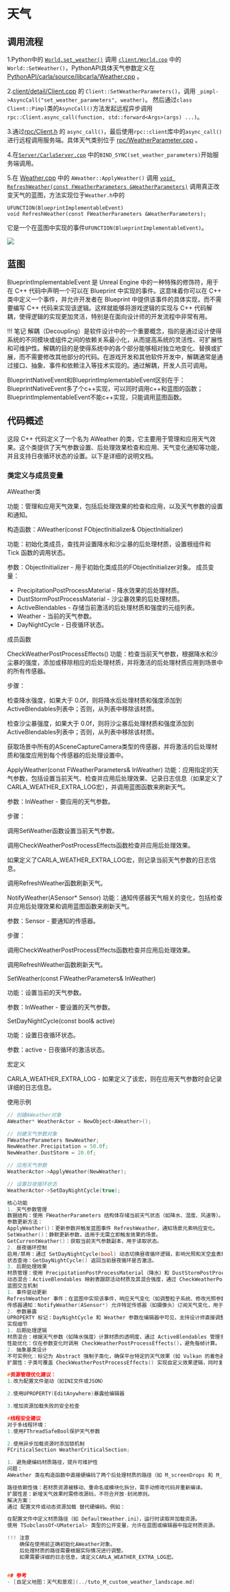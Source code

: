 # 天气

## 调用流程


1.Python中的 [`World.set_weather()`](https://github.com/OpenHUTB/carla_doc/blob/87d6e1d34ea0f6df2a32525a164f6d657b6319fd/src/examples/dynamic_weather.py#L166) 调用 [`client/World.cpp`](https://github.com/OpenHUTB/carla_cpp/blob/cd67e7a09f047dc9b0826f94c10f3232fc37bda6/LibCarla/source/carla/client/World.cpp#L90) 中的`World::SetWeather()`，PythonAPI具体天气参数定义在 [PythonAPI/carla/source/libcarla/Weather.cpp](https://github.com/OpenHUTB/carla_cpp/blob/dev/PythonAPI/carla/source/libcarla/Weather.cpp) 。

2.[client/detail/Client.cpp](https://github.com/OpenHUTB/carla_cpp/blob/dev/LibCarla/source/carla/client/detail/Client.cpp) 的 `Client::SetWeatherParameters()`，调用 `_pimpl->AsyncCall("set_weather_parameters", weather)`。
然后通过`class Client::Pimpl`类的`AsyncCall()`方法发起远程异步调用`rpc::Client.async_call(function, std::forward<Args>(args) ...)`。

3.通过[rpc/Client.h](https://github.com/OpenHUTB/carla_cpp/blob/cd67e7a09f047dc9b0826f94c10f3232fc37bda6/LibCarla/source/carla/rpc/Client.h#L69) 的 `async_call()`，最后使用`rpc::client`库中的`async_call()`进行远程调用服务端。具体天气类别位于 [rpc/WeatherParameter.cpp](https://github.com/OpenHUTB/carla_cpp/blob/dev/LibCarla/source/carla/rpc/WeatherParameters.cpp) 。

4.在[`Server/CarlaServer.cpp`](https://github.com/OpenHUTB/carla_cpp/blob/dev/Unreal/CarlaUE4/Plugins/Carla/Source/Carla/Server/CarlaServer.cpp) 中的`BIND_SYNC(set_weather_parameters)`开始服务端调用。

5.在 [Weather.cpp](https://github.com/OpenHUTB/carla_cpp/blob/cd67e7a09f047dc9b0826f94c10f3232fc37bda6/Unreal/CarlaUE4/Plugins/Carla/Source/Carla/Weather/Weather.cpp#L97C29-L98C1) 中的 `AWeather::ApplyWeather()` 调用 [`void RefreshWeather(const FWeatherParameters &WeatherParameters)`](https://github.com/OpenHUTB/carla_cpp/blob/cd67e7a09f047dc9b0826f94c10f3232fc37bda6/Unreal/CarlaUE4/Plugins/Carla/Source/Carla/Weather/Weather.h#L59C3-L60C1) 调用真正改变天气的蓝图，方法实现位于`Weather.h`中的
```shell
UFUNCTION(BlueprintImplementableEvent)
void RefreshWeather(const FWeatherParameters &WeatherParameters);
```
它是一个在蓝图中实现的事件`UFUNCTION(BlueprintImplementableEvent)`。

![](../img/modules/RefreshWeather.jpg)

## 蓝图
BlueprintImplementableEvent 是 Unreal Engine 中的一种特殊的修饰符，用于在 C++ 代码中声明一个可以在 Blueprint 中实现的事件。这意味着你可以在 C++ 类中定义一个事件，并允许开发者在 Blueprint 中提供该事件的具体实现，而不需要编写 C++ 代码来实现该逻辑。这样就能够将游戏逻辑的实现与 C++ 代码解耦，使得逻辑的实现更加灵活，特别是在面向设计师的开发流程中非常有用。

!!! 笔记
    解耦（Decoupling）是软件设计中的一个重要概念，指的是通过设计使得系统的不同模块或组件之间的依赖关系最小化，从而提高系统的灵活性、可扩展性和可维护性。解耦的目的是使得系统中的各个部分能够相对独立地变化、替换或扩展，而不需要修改其他部分的代码。在游戏开发和其他软件开发中，解耦通常是通过接口、抽象、事件和依赖注入等技术实现的。通过解耦，开发人员可调用。

BlueprintNativeEvent和BlueprintImplementableEvent区别在于：
BlueprintNativeEvent多了个c++实现，可以同时调用c++和蓝图的函数；
BlueprintImplementableEvent不能c++实现，只能调用蓝图函数。



## 代码概述
这段 C++ 代码定义了一个名为 AWeather 的类，它主要用于管理和应用天气效果。这个类提供了天气参数设置、后处理效果检查和应用、天气变化通知等功能，并且支持日夜循环状态的设置。以下是详细的说明文档。

### 类定义与成员变量

AWeather类

功能：管理和应用天气效果，包括后处理效果的检查和应用，以及天气参数的设置和通知。

构造函数：AWeather(const FObjectInitializer& ObjectInitializer)

功能：初始化类成员，查找并设置降水和沙尘暴的后处理材质，设置根组件和 Tick 函数的调用状态。

参数：ObjectInitializer - 用于初始化类成员的FObjectInitializer对象。
成员变量：

* PrecipitationPostProcessMaterial - 降水效果的后处理材质。
* DustStormPostProcessMaterial - 沙尘暴效果的后处理材质。
* ActiveBlendables - 存储当前激活的后处理材质和强度的元组列表。
* Weather - 当前的天气参数。
* DayNightCycle - 日夜循环状态。

成员函数

CheckWeatherPostProcessEffects()
功能：检查当前天气参数，根据降水和沙尘暴的强度，添加或移除相应的后处理材质，并将激活的后处理材质应用到场景中的所有传感器。

步骤：

检查降水强度，如果大于 0.0f，则将降水后处理材质和强度添加到ActiveBlendables列表中；否则，从列表中移除该材质。

检查沙尘暴强度，如果大于 0.0f，则将沙尘暴后处理材质和强度添加到ActiveBlendables列表中；否则，从列表中移除该材质。

获取场景中所有的ASceneCaptureCamera类型的传感器，并将激活的后处理材质和强度应用到每个传感器的后处理设置中。

ApplyWeather(const FWeatherParameters& InWeather)
功能：应用指定的天气参数，包括设置当前天气、检查并应用后处理效果、记录日志信息（如果定义了CARLA_WEATHER_EXTRA_LOG宏），并调用蓝图函数来刷新天气。

参数：InWeather - 要应用的天气参数。

步骤：

调用SetWeather函数设置当前天气参数。

调用CheckWeatherPostProcessEffects函数检查并应用后处理效果。

如果定义了CARLA_WEATHER_EXTRA_LOG宏，则记录当前天气参数的日志信息。

调用RefreshWeather函数刷新天气。

NotifyWeather(ASensor* Sensor)
功能：通知传感器天气相关的变化，包括检查并应用后处理效果和调用蓝图函数来刷新天气。

参数：Sensor - 要通知的传感器。

步骤：

调用CheckWeatherPostProcessEffects函数检查并应用后处理效果。

调用RefreshWeather函数刷新天气。

SetWeather(const FWeatherParameters& InWeather)

功能：设置当前的天气参数。

参数：InWeather - 要设置的天气参数。

SetDayNightCycle(const bool& active)

功能：设置日夜循环状态。

参数：active - 日夜循环的激活状态。

宏定义

CARLA_WEATHER_EXTRA_LOG - 如果定义了该宏，则在应用天气参数时会记录详细的日志信息。

使用示例
```cpp
// 创建AWeather对象
AWeather* WeatherActor = NewObject<AWeather>();

// 创建天气参数对象
FWeatherParameters NewWeather;
NewWeather.Precipitation = 50.0f;
NewWeather.DustStorm = 20.0f;

// 应用天气参数
WeatherActor->ApplyWeather(NewWeather);

// 设置日夜循环状态
WeatherActor->SetDayNightCycle(true);

核心功能
1. 天气参数管理
数据结构：使用 FWeatherParameters 结构体存储当前天气状态（如降水、湿度、风速等）。
参数更新方法：
ApplyWeather()：更新参数并触发蓝图事件 RefreshWeather，通知场景元素响应变化。
SetWeather()：静默更新参数，适用于无需立即触发效果的场景。
GetCurrentWeather()：获取当前天气参数副本，用于读取状态。
2. 昼夜循环控制
启用/禁用：通过 SetDayNightCycle(bool) 动态切换昼夜循环逻辑，影响光照和天空盒表现。
状态查询：GetDayNightCycle() 返回当前昼夜循环是否激活。
3. 后期处理效果
材质管理：使用 PrecipitationPostProcessMaterial（降水）和 DustStormPostProcessMaterial（沙尘暴）实现天气视觉特效。
动态混合：ActiveBlendables 映射表跟踪活动材质及其混合强度，通过 CheckWeatherPostProcessEffects() 调整效果的显示强度，实现平滑过渡。
蓝图交互机制
1. 事件驱动更新
RefreshWeather 事件：在蓝图中实现该事件，响应天气变化（如调整粒子系统、修改光照参数）。当调用 ApplyWeather() 或 NotifyWeather() 时自动触发。
传感器通知：NotifyWeather(ASensor*) 允许特定传感器（如摄像头）订阅天气变化，用于触发截图或数据收集。
2. 参数暴露
UPROPERTY 标记：DayNightCycle 和 Weather 参数在编辑器中可见，支持设计师直接调整默认值或进行实时调试。
实现细节
1. 后期处理逻辑
材质混合：根据天气参数（如降水强度）计算材质的透明度，通过 ActiveBlendables 管理多个效果叠加。例如，大雨时增加降水材质的混合权重。
性能优化：仅在参数变化时调用 CheckWeatherPostProcessEffects()，避免每帧计算。
2. 抽象基类设计
不可实例化：标记为 Abstract 强制子类化，确保平台特定的天气效果（如 Vulkan 的着色器差异）可通过派生类实现。
扩展性：子类可覆盖 CheckWeatherPostProcessEffects() 实现自定义效果逻辑，同时复用基类的参数管理。

#资源管理优化建议：
1.改为配置文件驱动（如INI文件或JSON）

2.使用UPROPERTY(EditAnywhere)暴露给编辑器

3.增加资源加载失败的安全检查

#线程安全建议
对于多线程环境：
1.使用FThreadSafeBool保护天气参数

2.使用异步加载资源时添加锁机制
FCriticalSection WeatherCriticalSection;

1. 避免硬编码材质路径，提升可维护性
问题：
AWeather 类在构造函数中直接硬编码了两个后处理材质的路径（如 M_screenDrops 和 M_screenDust_wind）。这种硬编码方式存在以下缺陷：

路径依赖性强：若材质资源被移动、重命名或模块化拆分，需手动修改代码并重新编译。
扩展性差：新增天气效果时需修改源码，不符合开放-封闭原则。
解决方案：
通过 配置文件或动态资源加载 替代硬编码。例如：

在配置文件中定义材质路径（如 DefaultWeather.ini），运行时读取并加载资源。
使用 TSubclassOf<UMaterial> 类型的公开变量，允许在蓝图或编辑器中指定材质资源。

!!! 注意
    确保在使用前正确初始化AWeather对象。
    后处理材质的路径需要根据实际情况进行调整。
    如果需要详细的日志信息，请定义CARLA_WEATHER_EXTRA_LOG宏。


## 参考
- [自定义地图：天气和景观](../tuto_M_custom_weather_landscape.md)
